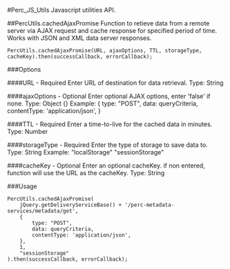 #Perc_JS_Utils
Javascript utilities API.

##PercUtils.cachedAjaxPromise 
    Function to retieve data from a remote server via AJAX request and cache response for specified period of time.
    Works with JSON and XML data server responses. 

    PercUtils.cachedAjaxPromise(URL, ajaxOptions, TTL, storageType, cacheKey).then(successCallback, errorCallback);
    

###Options

####URL - Required
    Enter URL of destination for data retrieval.
    Type: String

####ajaxOptions - Optional
    Enter optional AJAX options, enter 'false' if none.
    Type: Object {}
    Example: 
        {
            type: "POST",
            data: queryCriteria,
            contentType: 'application/json',
        }

####TTL - Required
    Enter a time-to-live for the cached data in minutes.
    Type: Number

####storageType - Required
    Enter the type of storage to save data to.
    Type: String
    Example: 
        "localStorage"
        "sessionStorage"

####cacheKey - Optional
    Enter an optional cacheKey. if non entered, function will use the URL as the cacheKey.
    Type: String

###Usage

    PercUtils.cachedAjaxPromise(
        jQuery.getDeliveryServiceBase() + '/perc-metadata-services/metadata/get',
        {
            type: "POST",
            data: queryCriteria,
            contentType: 'application/json',
        },
        1, 
        "sessionStorage"
    ).then(successCallback, errorCallback);

